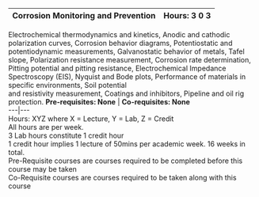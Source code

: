 **Corrosion Monitoring and Prevention** | **Hours: 3 0 3**  
---|---  
Electrochemical thermodynamics and kinetics, Anodic and cathodic polarization curves, Corrosion behavior diagrams, Potentiostatic and potentiodynamic measurements, Galvanostatic behavior of metals, Tafel slope, Polarization resistance measurement, Corrosion rate determination, Pitting potential and pitting resistance, Electrochemical Impedance Spectroscopy (EIS), Nyquist and Bode plots, Performance of materials in specific environments, Soil potential  
and resistivity measurement, Coatings and inhibitors, Pipeline and oil rig protection.
**Pre-requisites: None** | **Co-requisites: None**  
---|---  
Hours: XYZ where X = Lecture, Y = Lab, Z = Credit  
All hours are per week.  
3 Lab hours constitute 1 credit hour  
1 credit hour implies 1 lecture of 50mins per academic week. 16 weeks in total.  
Pre-Requisite courses are courses required to be completed before this course may be taken  
Co-Requisite courses are courses required to be taken along with this course
